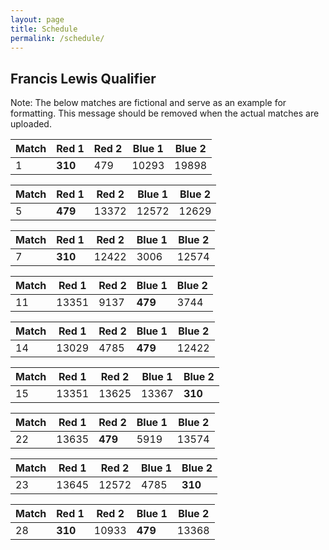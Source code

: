 ```yaml
---
layout: page
title: Schedule
permalink: /schedule/
---
```


## Francis Lewis Qualifier

Note: The below matches are fictional and serve as an example for formatting. This message should be removed when the actual matches are uploaded.

| Match | Red 1   | Red 2   | Blue 1  | Blue 2  |
|-------|---------|---------|---------|---------|
| 1     | __310__ | 479     | 10293   | 19898   |

| Match | Red 1   | Red 2   | Blue 1  | Blue 2  |
|-------|---------|---------|---------|---------|
| 5     | __479__ | 13372   | 12572   | 12629   |

| Match | Red 1   | Red 2   | Blue 1  | Blue 2  |
|-------|---------|---------|---------|---------|
| 7     | __310__ | 12422   | 3006    | 12574   |

| Match | Red 1   | Red 2   | Blue 1  | Blue 2  |
|-------|---------|---------|---------|---------|
| 11    | 13351   | 9137    | __479__ | 3744    |

| Match | Red 1   | Red 2   | Blue 1  | Blue 2  |
|-------|---------|---------|---------|---------|
| 14    | 13029   |   4785  | __479__ | 12422   |

| Match | Red 1   | Red 2   | Blue 1  | Blue 2  |
|-------|---------|---------|---------|---------|
| 15    |  13351  |  13625  |  13367  | __310__ |

| Match | Red 1   | Red 2   | Blue 1  | Blue 2  |
|-------|---------|---------|---------|---------|
| 22    | 13635   | __479__ | 5919    | 13574   |

| Match | Red 1   | Red 2   | Blue 1  | Blue 2  |
|-------|---------|---------|---------|---------|
| 23    | 13645   | 12572   | 4785    | __310__ |

| Match | Red 1   | Red 2   | Blue 1  | Blue 2  |
|-------|---------|---------|---------|---------|
| 28    | __310__ | 10933  | __479__ | 13368  |

















